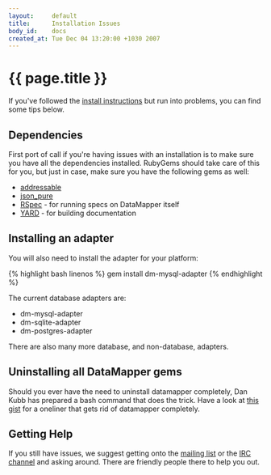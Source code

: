 ```yaml
---
layout:     default
title:      Installation Issues
body_id:    docs
created_at: Tue Dec 04 13:20:00 +1030 2007
---
```


{{ page.title }}
================

If you've followed the [install instructions](/getting-started) but run
into problems, you can find some tips below.

Dependencies
------------

First port of call if you're having issues with an installation is to make sure
you have all the dependencies installed. RubyGems should take care of this for
you, but just in case, make sure you have the following gems as well:

* [addressable][addressable]
* [json_pure][json_pure]
* [RSpec][rspec] - for running specs on DataMapper itself
* [YARD][yard]   - for building documentation

Installing an adapter
---------------------

You will also need to install the adapter for your platform:

{% highlight bash linenos %}
gem install dm-mysql-adapter
{% endhighlight %}

The current database adapters are:

* dm-mysql-adapter
* dm-sqlite-adapter
* dm-postgres-adapter

There are also many more database, and non-database, adapters.

Uninstalling all DataMapper gems
--------------------------------

Should you ever have the need to uninstall datamapper completely, Dan Kubb has prepared a bash command that does the trick. Have a look at [this gist](http://gist.github.com/31187) for a oneliner that gets rid of datamapper completely.

Getting Help
------------

If you still have issues, we suggest getting onto the [mailing list](http://groups.google.com/group/datamapper)
or the [IRC channel](irc://irc.freenode.net/%23datamapper) and asking around.
There are friendly people there to help you out.

[addressable]:http://rubygems.org/gems/addressable
[json_pure]:http://rubygems.org/gems/json_pure
[rspec]:http://rubygems.org/gems/rspec
[yard]:http://rubygems.org/gems/yard
